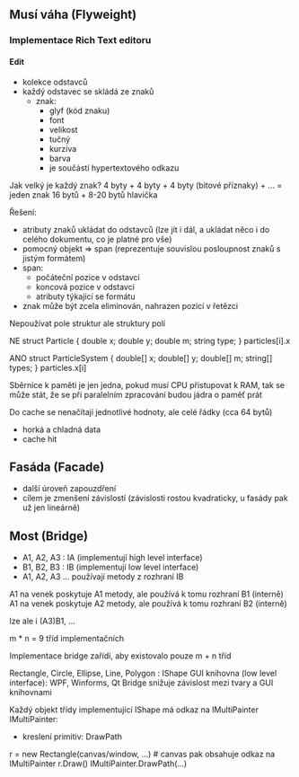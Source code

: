 ## Musí váha (Flyweight)

### Implementace Rich Text editoru

#### Edit
- kolekce odstavců
- každý odstavec se skládá ze znaků
  - znak:
    - glyf (kód znaku)
    - font
    - velikost
    - tučný
    - kurzíva
    - barva
    - je součástí hypertextového odkazu

Jak velký je každý znak?
4 byty + 4 byty + 4 byty (bitové příznaky) + ... = jeden znak 16 bytů + 8-20 bytů hlavička

Řešení:
- atributy znaků ukládat do odstavců (lze jít i dál, a ukládat něco i do celého dokumentu, co je platné pro vše)
- pomocný objekt => span (reprezentuje souvislou posloupnost znaků s jistým formátem)
- span:
  - počáteční pozice v odstavci
  - koncová pozice v odstavci
  - atributy týkající se formátu
- znak může být zcela eliminován, nahrazen pozicí v řetězci

Nepoužívat pole struktur ale struktury polí

NE
struct Particle {
  double x;
  double y;
  double m;
  string type;
}
particles[i].x

ANO
struct ParticleSystem {
  double[] x;
  double[] y;
  double[] m;
  string[] types;
}
particles.x[i]

Sběrnice k paměti je jen jedna, pokud musí CPU přistupovat k RAM, tak se může stát, že se při paralelním zpracování budou jádra o paměť prát

Do cache se nenačítají jednotlivé hodnoty, ale celé řádky (cca 64 bytů)
- horká a chladná data
- cache hit

## Fasáda (Facade)
- další úroveň zapouzdření
- cílem je zmenšení závislostí (závislosti rostou kvadraticky, u fasády pak už jen lineárně)

## Most (Bridge)
- A1, A2, A3 : IA (implementují high level interface)
- B1, B2, B3 : IB (implementují low level interface)
- A1, A2, A3 ... používají metody z rozhraní IB

A1 na venek poskytuje A1 metody, ale používá k tomu rozhraní B1 (interně)
A1 na venek poskytuje A2 metody, ale používá k tomu rozhraní B2 (interně)

lze ale i (A3)B1, ...

m * n = 9 tříd implementačních

Implementace bridge zařídí, aby existovalo pouze m + n tříd

Rectangle, Circle, Ellipse, Line, Polygon : IShape
GUI knihovna (low level interface): WPF, Winforms, Qt
Bridge snižuje závislost mezi tvary a GUI knihovnami

Každý objekt třídy implementující IShape má odkaz na IMultiPainter
IMultiPainter:
- kreslení primitiv: DrawPath

r = new Rectangle(canvas/window, ...) # canvas pak obsahuje odkaz na IMultiPainter
r.Draw()
IMultiPainter.DrawPath(...)